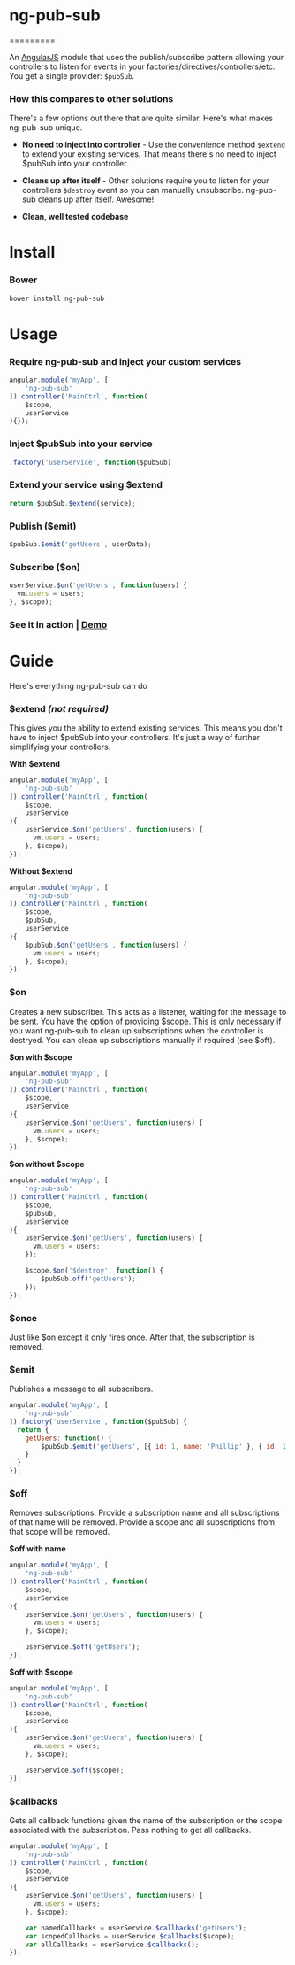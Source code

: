 # ng-pub-sub
=========

An [AngularJS](https://github.com/angular/angular.js) module that uses the publish/subscribe pattern allowing your controllers to listen for events in your factories/directives/controllers/etc. You get a single provider: `$pubSub`.

### How this compares to other solutions

There's a few options out there that are quite similar. Here's what makes ng-pub-sub unique.

* **No need to inject into controller** - Use the convenience method `$extend` to extend your existing services. That means there's no need to inject $pubSub into your controller.

* **Cleans up after itself** - Other solutions require you to listen for your controllers `$destroy` event so you can manually unsubscribe. ng-pub-sub cleans up after itself. Awesome!

* **Clean, well tested codebase**

Install
=======

### Bower

```bash
bower install ng-pub-sub
```

[//]: # (Todo: add npm, nuget, cdnjs and jsDeliver options)

Usage
=====

### Require ng-pub-sub and inject your custom services

```javascript
angular.module('myApp', [
    'ng-pub-sub'
]).controller('MainCtrl', function(
    $scope,
    userService
){});
```

### Inject $pubSub into your service

```javascript
.factory('userService', function($pubSub)
```

### Extend your service using $extend

```javascript
return $pubSub.$extend(service);
```

### Publish ($emit)

```javascript
$pubSub.$emit('getUsers', userData);
```

### Subscribe ($on)

```javascript
userService.$on('getUsers', function(users) {
  vm.users = users;
}, $scope);
```

### See it in action | [Demo](http://plnkr.co/edit/GMrtSnIrwuccWQTzO9wT?p=preview)

Guide
=====
Here's everything ng-pub-sub can do

### $extend *(not required)*
This gives you the ability to extend existing services. This means you don't have to inject $pubSub into your controllers. It's just a way of further simplifying your controllers.

**With $extend**
```javascript
angular.module('myApp', [
    'ng-pub-sub'
]).controller('MainCtrl', function(
    $scope,
    userService
){
    userService.$on('getUsers', function(users) {
      vm.users = users;
    }, $scope);
});
```

**Without $extend**
```javascript
angular.module('myApp', [
    'ng-pub-sub'
]).controller('MainCtrl', function(
    $scope,
    $pubSub,
    userService
){
    $pubSub.$on('getUsers', function(users) {
      vm.users = users;
    }, $scope);
});
```

### $on
Creates a new subscriber. This acts as a listener, waiting for the message to be sent. You have the option of providing $scope. This is only necessary if you want ng-pub-sub to clean up subscriptions when the controller is destryed. You can clean up subscriptions manually if required (see $off).

**$on with $scope**
```javascript
angular.module('myApp', [
    'ng-pub-sub'
]).controller('MainCtrl', function(
    $scope,
    userService
){
    userService.$on('getUsers', function(users) {
      vm.users = users;
    }, $scope);
});
```

**$on without $scope**
```javascript
angular.module('myApp', [
    'ng-pub-sub'
]).controller('MainCtrl', function(
    $scope,
    $pubSub,
    userService
){
    userService.$on('getUsers', function(users) {
      vm.users = users;
    });

    $scope.$on('$destroy', function() {
        $pubSub.off('getUsers');
    });
});
```

### $once
Just like $on except it only fires once. After that, the subscription is removed.

### $emit
Publishes a message to all subscribers.

```javascript
angular.module('myApp', [
    'ng-pub-sub'
]).factory('userService', function($pubSub) {
  return {
    getUsers: function() {
        $pubSub.$emit('getUsers', [{ id: 1, name: 'Phillip' }, { id: 1, name: 'Jane' }]);
    }
  }
});
```

### $off
Removes subscriptions. Provide a subscription name and all subscriptions of that name will be removed. Provide a scope and all subscriptions from that scope will be removed.

**$off with name**
```javascript
angular.module('myApp', [
    'ng-pub-sub'
]).controller('MainCtrl', function(
    $scope,
    userService
){
    userService.$on('getUsers', function(users) {
      vm.users = users;
    }, $scope);

    userService.$off('getUsers');
});
```

**$off with $scope**
```javascript
angular.module('myApp', [
    'ng-pub-sub'
]).controller('MainCtrl', function(
    $scope,
    userService
){
    userService.$on('getUsers', function(users) {
      vm.users = users;
    }, $scope);

    userService.$off($scope);
});
```

### $callbacks
Gets all callback functions given the name of the subscription or the scope associated with the subscription. Pass nothing to get all callbacks.

```javascript
angular.module('myApp', [
    'ng-pub-sub'
]).controller('MainCtrl', function(
    $scope,
    userService
){
    userService.$on('getUsers', function(users) {
      vm.users = users;
    }, $scope);

    var namedCallbacks = userService.$callbacks('getUsers');
    var scopedCallbacks = userService.$callbacks($scope);
    var allCallbacks = userService.$callbacks();
});
```